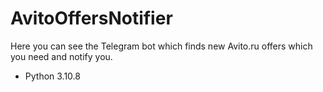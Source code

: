 # AvitoOffersNotifier
Here you can see the Telegram bot which finds new Avito.ru offers which you need and notify you.

* Python 3.10.8